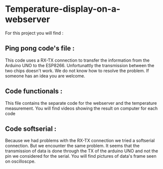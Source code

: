 # Temperature-display-on-a-webserver
For this project you will find  :
## Ping pong code's file : 
This code uses a RX-TX connection to transfer the information from the Arduino UNO to the ESP8266. Unfortunattly the transmission between the two chips doesn't work. We do not know how to resolve the problem. If someone has an idea you are welcome.
## Code functionals :
This file contains the separate code for the webserver and the temperature measurement. You will find videos showing the result on computer for each code 
## Code softserial :
Because we had problems with the RX-TX connection we tried a softserial connection. But we encounter the same problem. It seems that the transmission of data is done through the TX of the arduino UNO and not the pin we considered for the serial. You will find pictures of data's frame seen on oscilloscpe.
